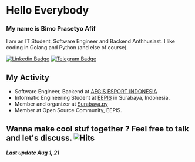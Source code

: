 # Hello Everybody

### My name is **Bimo Prasetyo Afif**
I am an IT Student, Software Engineer and Backend Anthhusiast. I like coding in Golang and Python (and else of course). 

[![Linkedin Badge](https://img.shields.io/badge/--gray?style=for-the-badge&logo=Linkedin&label=Bimo%20Prasetyo%20Afif)](https://id.linkedin.com/in/bimoprasetyoafif) 
[![Telegram Badge](http://img.shields.io/badge/--gray?style=for-the-badge&logo=Telegram&label=Chat%20Me)](https://t.me/bimoprasetyoafif)

## My Activity

- Software Engineer, Backend at [AEGIS ESPORT INDONESIA](https://aegis.gg/blog/)
- Informatic Engineering Student at [EEPIS](https://www.pens.ac.id/) in Surabaya, Indonesia.
- Member and organizer at [Surabaya.py](https://t.me/surabayadotpy)
- Member at Open Source Community, EEPIS.


Wanna make cool stuf together ? Feel free to talk and let's discuss.
<img src="https://hitcounter.pythonanywhere.com/count/tag.svg" alt="Hits">
-------
##### Last update Aug 1, 21



